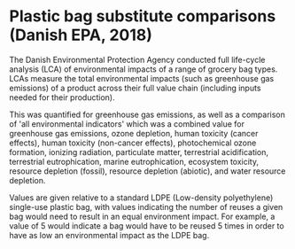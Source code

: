 # Plastic bag substitute comparisons (Danish EPA, 2018)

The Danish Environmental Protection Agency conducted full life-cycle analysis (LCA) of environmental impacts of a range of grocery bag types. LCAs measure the total environmental impacts (such as greenhouse gas emissions) of a product across their full value chain (including inputs needed for their production).

This was quantified for greenhouse gas emissions, as well as a comparison of 'all environmental indicators' which was a combined value for greenhouse gas emissions, ozone depletion, human toxicity (cancer effects), human toxicity (non-cancer effects), photochemical ozone formation, ionizing radiation, particulate matter, terrestrial acidification, terrestrial eutrophication, marine eutrophication, ecosystem toxicity, resource depletion (fossil), resource depletion (abiotic), and water resource depletion.

Values are given relative to a standard LDPE (Low-density polyethylene) single-use plastic bag, with values indicating the number of reuses a given bag would need to result in an equal environment impact. For example, a value of 5 would indicate a bag would have to be reused 5 times in order to have as low an environmental impact as the LDPE bag.
